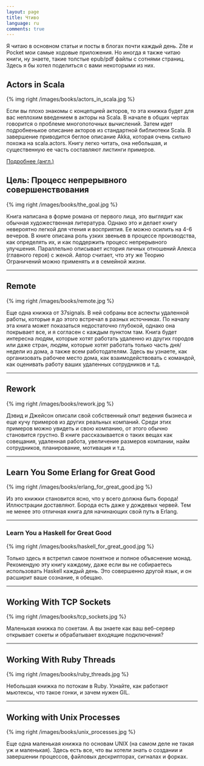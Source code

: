 ```yaml
---
layout: page
title: Чтиво
language: ru
comments: true
---
```


Я читаю в основном статьи и посты в блогах почти каждый день. Zite и Pocket мои самые ходовые приложения. Но иногда я также читаю книги, ну знаете, такие толстые epub/pdf файлы с сотнями страниц. Здесь я бы хотел поделиться с вами некоторыми из них.

## Actors in Scala

{% img right /images/books/actors_in_scala.jpg %}

Если вы плохо знакомы с концепцией акторов, то эта книжка будет для вас неплохим введением в акторы на Scala. В начале в общих чертах говорится о проблеме многопоточных вычислений. Затем идет подробненькое описание акторов из стандартной библиотеки Scala. В завершение приводится беглое описание Akka, которая очень сильно похожа на scala.actors. Книгу легко читать, она небольшая, и существенную ее часть составляют листинги примеров.

[Подробнее (англ.)](/2014/02/21/actors-in-scala)

## Цель: Процесс непрерывного совершенствования

{% img right /images/books/the_goal.jpg %}

Книга написана в форме романа от первого лица, это выглядит как обычная художественная литература. Однако это и делает книгу невероятно легкой для чтения и восприятия. Ее можно осилить на 4-6 вечеров. В книге описана роль узких звеньев в процессе производства, как определять их, и как поддержить процесс непрерывного улучшения. Параллельно описывает история личных отношений Алекса (главного героя) с женой. Автор считает, что эту же Теорию Ограничений можно применять и в семейной жизни.

---

## Remote

{% img right /images/books/remote.jpg %}

Еще одна книжка от 37signals. В ней собраны все аспекты удаленной работы, которые я до этого встречал в разных источниках. По началу эта книга может показаться недостаточно глубокой, однако она покрывает все, и я согласен с каждым пунктом там. Книга будет интересна людям, которые хотят работать удаленно из других городов или даже стран, людям, которые хотят работать только часть дня/недели из дома, а также всем работодателям. Здесь вы узнаете, как организовать рабочее место дома, как взаимодействовать с командой, как оценивать работу ваших удаленных сотрудников и т.д.

---

## Rework

{% img right /images/books/rework.jpg %}

Дэвид и Джейсон описали свой собственный опыт ведения бызнеса и еще кучу примеров из других реальных компаний. Среди этих примеров можно увидеть и свою компанию, от этого обычно становится грустно. В книге рассказывается о таких вещах как совещания, удаленная работа, увеличение размеров компании, найм сотрудников, планирование, мотивация и т.д.

---

## Learn You Some Erlang for Great Good

{% img right /images/books/erlang_for_great_good.jpg %}

Из это книжки становится ясно, что у всего должна быть борода! Иллюстрации доставляют. Борода есть даже у дождевых червей. Тем не менее это отличная книга для начинающих свой путь в Erlang.

---

### Learn You a Haskell for Great Good

{% img right /images/books/haskell_for_great_good.jpg %}

Только здесь я встретил самое понятное и полное объяснение монад. Рекомендую эту книгу каждому, даже если вы не собираетесь использовать Haskell каждый день. Это совершенно другой язык, и он расширит ваше сознание, я обещаю.

---

## Working With TCP Sockets

{% img right /images/books/tcp_sockets.jpg %}

Маленькая книжка по сокетам. А вы знаете как ваш веб-сервер открывает сокеты и обрабатывает входящие подключения?

---

## Working With Ruby Threads

{% img right /images/books/ruby_threads.jpg %}

Небольшая книжка по потокам в Ruby. Узнайте, как работают мьютексы, что такое гонки, и зачем нужен GIL. 

---

## Working with Unix Processes

{% img right /images/books/unix_processes.jpg %}

Еще одна маленькая книжка по основам UNIX (на самом деле не такая уж и маленькая). Здесь есть все, что вы хотели знать о создании и завершении процессов, файловых дескрипторах, сигналах и форках.
